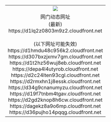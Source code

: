 ﻿<table>
  <tr></tr>
  <tr><td colspan=2 align=center><img src="https://d1lq2z0803m9z2.cloudfront.net/Up/oGate.jpg" /></td></tr>
  <tr><td colspan=2 align=center>网门动态网址<br/>(最新)
<br>https://d1lq2z0803m9z2.cloudfront.net
<br/><br/>(以下网址可能失效)
<br>https://d1hmdu48c956k2.cloudfront.net
<br>https://d307bxzjxmv7gm.cloudfront.net
<br>https://d1t2hz56wuj8eb.cloudfront.net
<br>https://depa4l4utyrob.cloudfront.net
<br>https://d2c24lten93cgl.cloudfront.net
<br>https://d2rmxhn1j8essk.cloudfront.net
<br>https://d34g9cnanumyzu.cloudfront.net
<br>https://d19f7tnbm4tgav.cloudfront.net
<br>https://d2gd2knop8h6cw.cloudfront.net
<br>https://dagekz8a9o6mp.cloudfront.net
<br>https://d36pujho14pqqg.cloudfront.net
    </td>
  </tr>
</table>
